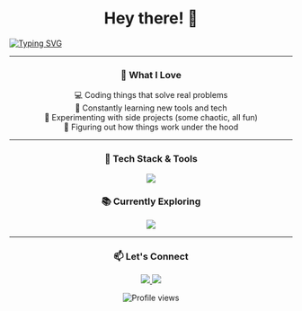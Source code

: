 <h1 align="center">Hey there! 👋 </h1>

[![Typing SVG](https://readme-typing-svg.demolab.com/?lines=$whoami;I'm+dhckdev;Welcome+to+my+profile&size=30&center=True&height=70)](https://git.io/typing-svg)

---

<h3 align="center">🧠 What I Love</h3>

<div align="center">

💻 Coding things that solve real problems  
🌱 Constantly learning new tools and tech  
🔧 Experimenting with side projects (some chaotic, all fun)  
🧩 Figuring out how things work under the hood
</div>


---

<h3 align="center">🚀 Tech Stack & Tools</h3>

<p align="center">
  <a href="https://skillicons.dev">
    <img src="https://skillicons.dev/icons?i=java,js,py,html,nextjs,npm,spring,vue&theme=light" />
  </a>
</p>

<h3 align="center">📚 Currently Exploring </h3>

<p align="center">
  <a href="https://skillicons.dev">
    <img src="https://skillicons.dev/icons?i=r,rust,kotlin&theme=light" />
  </a>
</p>

---

<h3 align="center">📫 Let's Connect </h3>

<p align="center">
  <a href="https://discord.com/users/dhckdev">
    <img src="https://skillicons.dev/icons?i=discord&theme=light" />
  </a>
  <a href="https://www.linkedin.com/in/damian-huckele-164bb3197">
    <img src="https://skillicons.dev/icons?i=linkedin&theme=light" />
  </a>
</p>

<p align="center">
  <img src="https://komarev.com/ghpvc/?username=dhckdev&style=flat-square&color=blue" alt="Profile views"/>
</p>
